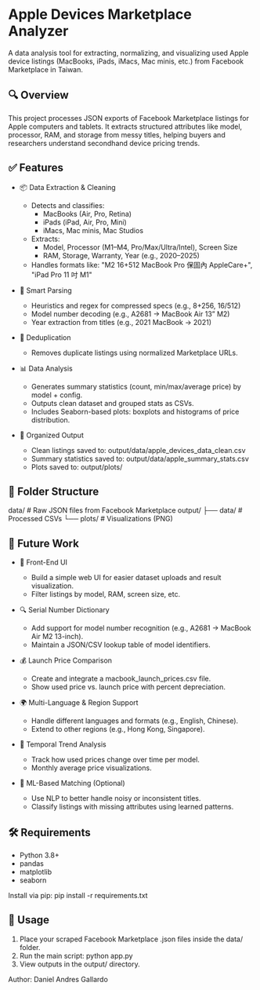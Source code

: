 Apple Devices Marketplace Analyzer
==================================

A data analysis tool for extracting, normalizing, and visualizing used Apple device listings (MacBooks, iPads, iMacs, Mac minis, etc.) from Facebook Marketplace in Taiwan.

🔍 Overview
-----------
This project processes JSON exports of Facebook Marketplace listings for Apple computers and tablets. It extracts structured attributes like model, processor, RAM, and storage from messy titles, helping buyers and researchers understand secondhand device pricing trends.

✅ Features
-----------
- 📦 Data Extraction & Cleaning
  - Detects and classifies:
    - MacBooks (Air, Pro, Retina)
    - iPads (iPad, Air, Pro, Mini)
    - iMacs, Mac minis, Mac Studios
  - Extracts:
    - Model, Processor (M1–M4, Pro/Max/Ultra/Intel), Screen Size
    - RAM, Storage, Warranty, Year (e.g., 2020–2025)
  - Handles formats like: 
    "M2 16+512 MacBook Pro 保固內 AppleCare+", "iPad Pro 11 吋 M1"

- 🔄 Smart Parsing
  - Heuristics and regex for compressed specs (e.g., 8+256, 16/512)
  - Model number decoding (e.g., A2681 → MacBook Air 13” M2)
  - Year extraction from titles (e.g., 2021 MacBook → 2021)

- 🔁 Deduplication
  - Removes duplicate listings using normalized Marketplace URLs.

- 📊 Data Analysis
  - Generates summary statistics (count, min/max/average price) by model + config.
  - Outputs clean dataset and grouped stats as CSVs.
  - Includes Seaborn-based plots: boxplots and histograms of price distribution.

- 📁 Organized Output
  - Clean listings saved to: output/data/apple_devices_data_clean.csv
  - Summary statistics saved to: output/data/apple_summary_stats.csv
  - Plots saved to: output/plots/

📂 Folder Structure
-------------------
data/                  # Raw JSON files from Facebook Marketplace
output/
├── data/              # Processed CSVs
└── plots/             # Visualizations (PNG)

🧠 Future Work
--------------
- 🎨 Front-End UI
  - Build a simple web UI for easier dataset uploads and result visualization.
  - Filter listings by model, RAM, screen size, etc.

- 🔍 Serial Number Dictionary
  - Add support for model number recognition (e.g., A2681 → MacBook Air M2 13-inch).
  - Maintain a JSON/CSV lookup table of model identifiers.

- 💰 Launch Price Comparison
  - Create and integrate a macbook_launch_prices.csv file.
  - Show used price vs. launch price with percent depreciation.

- 🌍 Multi-Language & Region Support
  - Handle different languages and formats (e.g., English, Chinese).
  - Extend to other regions (e.g., Hong Kong, Singapore).

- 📅 Temporal Trend Analysis
  - Track how used prices change over time per model.
  - Monthly average price visualizations.

- 🧪 ML-Based Matching (Optional)
  - Use NLP to better handle noisy or inconsistent titles.
  - Classify listings with missing attributes using learned patterns.

🛠 Requirements
---------------
- Python 3.8+
- pandas
- matplotlib
- seaborn

Install via pip:
pip install -r requirements.txt

📝 Usage
--------
1. Place your scraped Facebook Marketplace .json files inside the data/ folder.
2. Run the main script:
   python app.py
3. View outputs in the output/ directory.

Author: Daniel Andres Gallardo